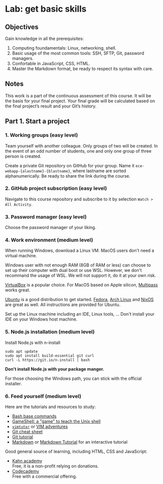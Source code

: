 
# Lab: get basic skills

## Objectives

Gain knowledge in all the prerequisites:

1. Computing foundamentals: Linux, networking, shell.
1. Basic usage of the most common tools: SSH, SFTP, Git, password managers.
1. Confortable in JavaScript, CSS, HTML.
1. Master the Markdown format, be ready to respect its syntax with care.

## Notes

This work is a part of the continuous assessment of this course. It will be the basis for your final project. Your final grade will be calculated based on the final project’s result and your Git’s history.

## Part 1. Start a project

### 1. Working groups (easy level)

Team yourself with another colleague. Only groups of two will be created. In the
event of an odd number of students, one and only one group of three person is created.

Create a private Git repository on GitHub for your group. Name it `ece-webapp-{alastname}-{blastname}`, where lastname are sorted alphanumerically. Be ready to share the link during the course.

### 2. GitHub project subscription (easy level)

Navigate to this course repository and subscribe to it by selection `Watch > All Activity`.

### 3. Password manager (easy level)

Choose the password manager of your liking.

### 4. Work environment (medium level)

When running Windows, download a Linux VM. MacOS users don't need a virtual machine.

Windows user with not enough RAM (8GB of RAM or less) can choose to set up their computer with dual boot or use WSL. However, we don't recommand the usage of WSL. We will not support it, do it at your own risk.

[VirtualBox](https://www.virtualbox.org/) is a popular choice. For MacOS based on Apple silicon, [Multipass](https://multipass.run/docs/installing-on-macos) works great.

[Ubuntu](https://ubuntu.com/) is a good distribution to get started. [Fedora](https://getfedora.org/), [Arch Linux](https://archlinux.org/) and [NixOS](https://nixos.org/) are great as well. All instructions are provided for Ubuntu.

Set up the Linux machine including an IDE, Linux tools, ... Don't install your IDE on your Windows host machine.

### 5. Node.js installation (medium level)

Install Node.js with n-install
```
sudo apt update
sudo apt install build-essential git curl
curl -L https://git.io/n-install | bash
```

**Don't install Node.js with your package manger.**

For those choosing the Windows path, you can stick with the official installer.

### 6. Feed yourself (medium level)

Here are the tutorials and resources to study:

* [Bash base commands](https://www.educative.io/blog/bash-shell-command-cheat-sheet)
* [GameShell: a "game" to teach the Unix shell](https://github.com/phyver/GameShell)
* [`vimtutor`](https://manpages.ubuntu.com/manpages/bionic/en/man1/vimtutor.1.html) or [VIM adventures](https://vim-adventures.com/)
* [Git cheat sheet](https://git-tower.com/blog/git-cheat-sheet/)
* [Git tutorial](https://git-scm.com/docs/gittutorial)
* [Markdown](https://www.markdownguide.org/) or [Markdown Tutorial](https://www.markdowntutorial.com) for an interactive tutorial

Good general source of learning, including HTML, CSS and JavaScript:

* [Kahn academy](https://www.khanacademy.org/)   
  Free, it is a non-profit relying on donations.
* [Codecademy](https://www.codecademy.com)   
  Free with a commercial offering.
